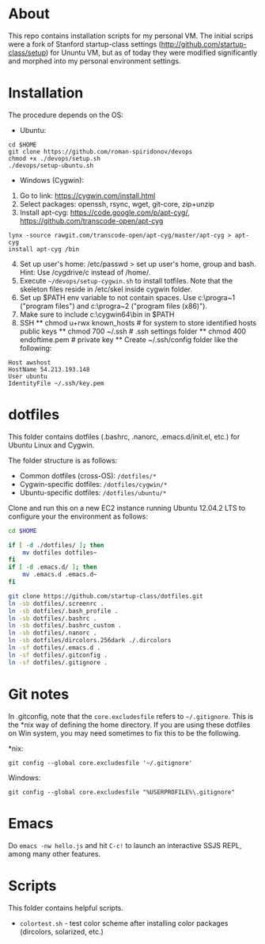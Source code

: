 About
====
This repo contains installation scripts for my personal VM.
The initial scrips were a fork of Stanford startup-class settings (http://github.com/startup-class/setup) for Ununtu VM, but as of today they were modified significantly and morphed into my personal environment settings.

Installation
============
The procedure depends on the OS:
* Ubuntu: 
```
cd $HOME
git clone https://github.com/roman-spiridonov/devops
chmod +x ./devops/setup.sh
./devops/setup-ubuntu.sh
```

* Windows (Cygwin):
1. Go to link: https://cygwin.com/install.html
2. Select packages: openssh, rsync, wget, git-core, zip+unzip
3. Install apt-cyg: https://code.google.com/p/apt-cyg/, https://github.com/transcode-open/apt-cyg
```	
lynx -source rawgit.com/transcode-open/apt-cyg/master/apt-cyg > apt-cyg
install apt-cyg /bin
```

4. Set up user's home: /etc/passwd > set up user's home, group and bash. Hint: Use /cygdrive/c instead of /home/. 
5. Execute `~/devops/setup-cygwin.sh` to install totfiles. Note that the skeleton files reside in /etc/skel inside cygwin folder.
6. Set up $PATH env variable to not contain spaces. Use c:\progra~1 ("program files") and c:\progra~2 ("program files (x86)").
7. Make sure to include c:\cygwin64\bin in $PATH
8. SSH
** chmod u+rwx known_hosts # for system to store identified hosts public keys
** chmod 700 ~/.ssh # .ssh settings folder
** chmod 400 endoftime.pem # private key
** Create ~/.ssh/config folder like the following:
```
Host awshost
HostName 54.213.193.148
User ubuntu
IdentityFile ~/.ssh/key.pem
```


dotfiles
============
This folder contains dotfiles (.bashrc, .nanorc, .emacs.d/init.el, etc.) for Ubuntu Linux and Cygwin.

The folder structure is as follows:
* Common dotfiles (cross-OS): `/dotfiles/*`
* Cygwin-specific dotfiles: `/dotfiles/cygwin/*`
* Ubuntu-specific dotfiles: `/dotfiles/ubuntu/*`


Clone and run this on a new EC2 instance running Ubuntu 12.04.2 LTS to
configure your the environment as follows:

```sh
cd $HOME

if [ -d ./dotfiles/ ]; then
    mv dotfiles dotfiles~
fi
if [ -d .emacs.d/ ]; then
    mv .emacs.d .emacs.d~
fi

git clone https://github.com/startup-class/dotfiles.git
ln -sb dotfiles/.screenrc .
ln -sb dotfiles/.bash_profile .
ln -sb dotfiles/.bashrc .
ln -sb dotfiles/.bashrc_custom .
ln -sb dotfiles/.nanorc .
ln -sb dotfiles/dircolors.256dark ./.dircolors
ln -sf dotfiles/.emacs.d .
ln -sf dotfiles/.gitconfig .
ln -sf dotfiles/.gitignore .
```

Git notes
====
In .gitconfig, note that the `core.excludesfile` refers to `~/.gitignore`. This is the *nix way of defining the home directory.
If you are using these dotfiles on Win system, you may need sometimes to fix this to be the following.

*nix:
```
git config --global core.excludesfile '~/.gitignore'
```

Windows:
```
git config --global core.excludesfile "%USERPROFILE%\.gitignore"
```

Emacs
============
Do `emacs -nw hello.js` and hit `C-c!` to launch an interactive SSJS REPL, among many other features.


Scripts
============
This folder contains helpful scripts.
* `colortest.sh` - test color scheme after installing color packages (dircolors, solarized, etc.)

